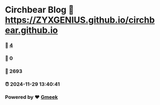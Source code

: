 # Circhbear Blog :link: https://ZYXGENIUS.github.io/circhbear.github.io 
### :page_facing_up: [4](https://ZYXGENIUS.github.io/circhbear.github.io/tag.html) 
### :speech_balloon: 0 
### :hibiscus: 2693 
### :alarm_clock: 2024-11-29 13:40:41 
### Powered by :heart: [Gmeek](https://github.com/Meekdai/Gmeek)
